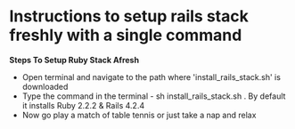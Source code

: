 Instructions to setup rails stack freshly with a single command
==============================================================


**Steps To Setup Ruby Stack Afresh**

- Open terminal and navigate to the path where 'install_rails_stack.sh' is downloaded
- Type the command in the terminal - sh install_rails_stack.sh <Ruby version> <Rails version>. By default it installs Ruby 2.2.2 & Rails 4.2.4
- Now go play a match of table tennis or just take a nap and relax

